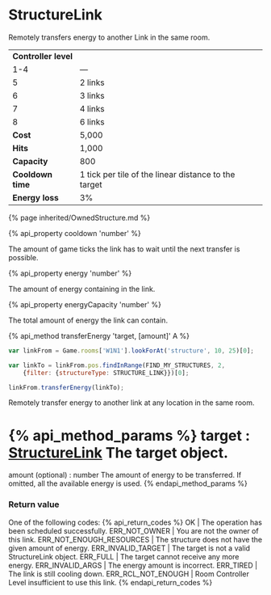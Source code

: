 # StructureLink

<img src="img/link.png" alt="" align="right" /> 

Remotely transfers energy to another Link in the same room.

<table class="table gameplay-info">
    <tbody>
    <tr>
        <td colspan="2"><strong>Controller level</strong></td>
    </tr>
    <tr>
        <td>1-4</td>
        <td>—</td>
    </tr>
    <tr>
        <td>5</td>
        <td>2 links</td>
    </tr>
    <tr>
        <td>6</td>
        <td>3 links</td>
    </tr>
    <tr>
        <td>7</td>
        <td>4 links</td>
    </tr>
    <tr>
        <td>8</td>
        <td>6 links</td>
    </tr>
    <tr>
        <td><strong>Cost</strong></td>
        <td>5,000</td>
    </tr>
    <tr>
        <td><strong>Hits</strong></td>
        <td>1,000</td>
    </tr>
    <tr>
        <td><strong>Capacity</strong></td>
        <td>800</td>
    </tr>
    <tr>
        <td><strong>Cooldown time</strong></td>
        <td>1 tick per tile of the linear distance to the target</td>
    </tr>
    <tr>
        <td><strong>Energy loss</strong></td>
        <td>3%</td>
    </tr>
    </tbody>
</table>

{% page inherited/OwnedStructure.md %}


{% api_property cooldown 'number' %}



The amount of game ticks the link has to wait until the next transfer is possible.



{% api_property energy 'number' %}



The amount of energy containing in the link.



{% api_property energyCapacity 'number' %}



The total amount of energy the link can contain.



{% api_method transferEnergy 'target, [amount]' A %}

```javascript
var linkFrom = Game.rooms['W1N1'].lookForAt('structure', 10, 25)[0];

var linkTo = linkFrom.pos.findInRange(FIND_MY_STRUCTURES, 2,
    {filter: {structureType: STRUCTURE_LINK}})[0];

linkFrom.transferEnergy(linkTo);
```

Remotely transfer energy to another link at any location in the same room.

{% api_method_params %}
target : <a href="#StructureLink">StructureLink</a>
The target object.
===
amount (optional) : number
The amount of energy to be transferred. If omitted, all the available energy is used.
{% endapi_method_params %}


### Return value

One of the following codes:
{% api_return_codes %}
OK | The operation has been scheduled successfully.
ERR_NOT_OWNER | You are not the owner of this link.
ERR_NOT_ENOUGH_RESOURCES | The structure does not have the given amount of energy.
ERR_INVALID_TARGET | The target is not a valid StructureLink object.
ERR_FULL | The target cannot receive any more energy.
ERR_INVALID_ARGS | The energy amount is incorrect.
ERR_TIRED | The link is still cooling down.
ERR_RCL_NOT_ENOUGH | Room Controller Level insufficient to use this link.
{% endapi_return_codes %}


